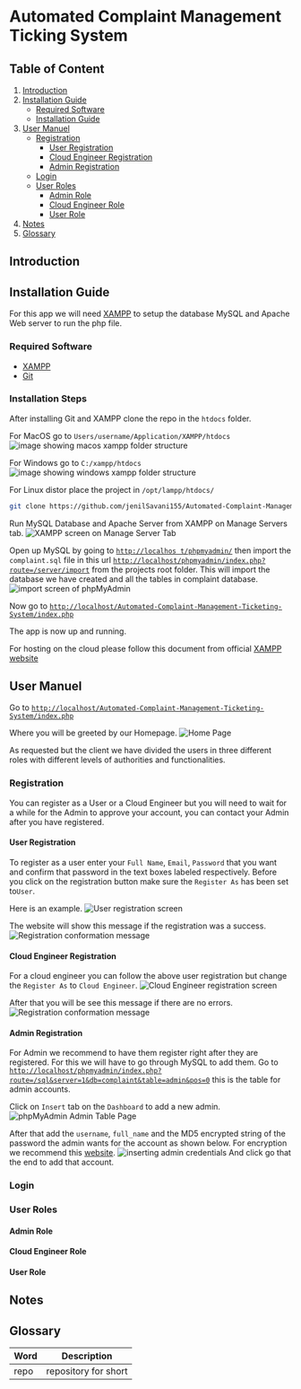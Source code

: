 # Automated Complaint Management Ticking System

## Table of Content

1. [Introduction](#Introduction)
2. [Installation Guide](#Installation-Guide)
   - [Required Software](#Required-Software)
   - [Installation Guide](#INstallation-Guide)
3. [User Manuel](#User-Manuel)
   - [Registration](#Registration)
     - [User Registration](#User-Registration)
     - [Cloud Engineer Registration](#cloud-Engineer-Registration)
     - [Admin Registration](#Admin-Registration)
   - [Login](#Login)
   - [User Roles](#User-Roles)
     - [Admin Role](#Admin-Role)
     - [Cloud Engineer Role](#Cloud-Engineer-Role)
     - [User Role](#User-Role)
4. [Notes](#Notes)
5. [Glossary](#Glossary)

## Introduction

## Installation Guide

For this app we will need [XAMPP](https://www.apachefriends.org/download.html) to setup the database MySQL and Apache Web server to run the php file.

### Required Software

- [XAMPP](https://www.apachefriends.org/download.html)
- [Git](https://git-scm.com/)

### Installation Steps

After installing Git and XAMPP clone the repo in the `htdocs` folder.

For MacOS go to `Users/username/Application/XAMPP/htdocs`
![image showing macos xampp folder structure](assets/readme/macos-folder.png)

For Windows go to `C:/xampp/htdocs`
![image showing windows xampp folder structure](assets/readme/windows-screen.png)

For Linux distor place the project in `/opt/lampp/htdocs/`

```bash
git clone https://github.com/jenilSavani155/Automated-Complaint-Management-Ticketing-System
```

Run MySQL Database and Apache Server from XAMPP on Manage Servers tab.
![XAMPP screen on Manage Server Tab](assets/readme/xampp-screen.png)

Open up MySQL by going to [`http://localhos t/phpmyadmin/`](http://localhost/phpmyadmin/) then import the `complaint.sql` file in this url [`http://localhost/phpmyadmin/index.php?route=/server/import`](http://localhost/phpmyadmin/index.php?route=/server/import) from the projects root folder. This will import the database we have created and all the tables in complaint database.
![import screen of phpMyAdmin](assets/readme/import-screen.png)

Now go to
[`http://localhost/Automated-Complaint-Management-Ticketing-System/index.php`](http://localhost/Automated-Complaint-Management-Ticketing-System/index.php)

The app is now up and running.

For hosting on the cloud please follow this document from official [XAMPP website](https://www.apachefriends.org/hosting.html)

## User Manuel

Go to [`http://localhost/Automated-Complaint-Management-Ticketing-System/index.php`](http://localhost/Automated-Complaint-Management-Ticketing-System/index.php)

Where you will be greeted by our Homepage.
![Home Page](assets/readme/HomePage.png)

As requested but the client we have divided the users in three different roles with different levels of authorities and functionalities.

### Registration

You can register as a User or a Cloud Engineer but you will need to wait for a while for the Admin to approve your account, you can contact your Admin after you have registered.

#### User Registration

To register as a user enter your `Full Name`, `Email`, `Password` that you want and confirm that password in the text boxes labeled respectively. Before you click on the registration button make sure the `Register As` has been set to`User`.

Here is an example.
![User registration screen](assets/readme/UserRegistration.png)

The website will show this message if the registration was a success.
![Registration conformation message](assets/readme/RegistrationConfirm.png)

#### Cloud Engineer Registration

For a cloud engineer you can follow the above user registration but change the `Register As` to `Cloud Engineer`.
![Cloud Engineer registration screen](avscode-pandocssets/readme/CloudRegistration.png)

After that you will be see this message if there are no errors.
![Registration conformation message](assets/readme/RegistrationConfirm.png)

#### Admin Registration

For Admin we recommend to have them register right after they are registered. For this we will have to go through MySQL to add them. Go to [`http://localhost/phpmyadmin/index.php?route=/sql&server=1&db=complaint&table=admin&pos=0`](http://localhost/phpmyadmin/index.php?route=/sql&server=1&db=complaint&table=admin&pos=0) this is the table for admin accounts.

Click on `Insert` tab on the `Dashboard` to add a new admin.
![phpMyAdmin Admin Table Page](assets/readme/AdminTable.png)

After that add the `username`, `full_name` and the MD5 encrypted string of the password the admin wants for the account as shown below. For encryption we recommend this [website](https://www.md5online.org/md5-encrypt.html).
![inserting admin credentials](assets/readme/insert.png)
And click go that the end to add that account.

### Login

### User Roles

#### Admin Role

#### Cloud Engineer Role

#### User Role

## Notes

## Glossary

| Word | Description          |
| ---- | -------------------- |
| repo | repository for short |
